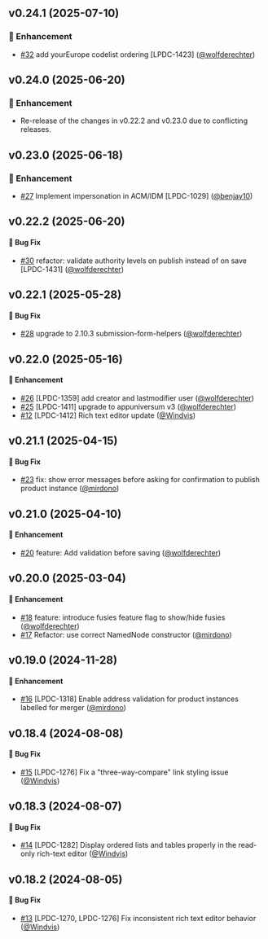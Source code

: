 ## v0.24.1 (2025-07-10)
### :rocket: Enhancement
* [#32](https://github.com/lblod/frontend-lpdc/pull/32) add yourEurope codelist ordering [LPDC-1423] ([@wolfderechter](https://github.com/wolfderechter))

## v0.24.0 (2025-06-20)
### :rocket: Enhancement
* Re-release of the changes in v0.22.2 and v0.23.0 due to conflicting releases.

## v0.23.0 (2025-06-18)
### :rocket: Enhancement
* [#27](https://github.com/lblod/frontend-lpdc/pull/27) Implement impersonation in ACM/IDM [LPDC-1029] ([@benjay10](https://github.com/benjay10))

## v0.22.2 (2025-06-20)
#### :bug: Bug Fix
* [#30](https://github.com/lblod/frontend-lpdc/pull/30) refactor: validate authority levels on publish instead of on save [LPDC-1431] ([@wolfderechter](https://github.com/wolfderechter))

## v0.22.1 (2025-05-28)
#### :bug: Bug Fix
* [#28](https://github.com/lblod/frontend-lpdc/pull/28) upgrade to 2.10.3 submission-form-helpers ([@wolfderechter](https://github.com/wolfderechter))

## v0.22.0 (2025-05-16)
#### :rocket: Enhancement
* [#26](https://github.com/lblod/frontend-lpdc/pull/26) [LPDC-1359] add creator and lastmodifier user ([@wolfderechter](https://github.com/wolfderechter))
* [#25](https://github.com/lblod/frontend-lpdc/pull/25) [LPDC-1411] upgrade to appuniversum v3 ([@wolfderechter](https://github.com/wolfderechter))
* [#12](https://github.com/lblod/frontend-lpdc/pull/12) [LPDC-1412] Rich text editor update ([@Windvis](https://github.com/Windvis))

## v0.21.1 (2025-04-15)
#### :bug: Bug Fix
* [#23](https://github.com/lblod/frontend-lpdc/pull/23) fix: show error messages before asking for confirmation to publish product instance ([@mirdono](https://github.com/mirdono))

## v0.21.0 (2025-04-10)

#### :rocket: Enhancement
* [#20](https://github.com/lblod/frontend-lpdc/pull/20) feature: Add validation before saving ([@wolfderechter](https://github.com/wolfderechter))

## v0.20.0 (2025-03-04)

#### :rocket: Enhancement
* [#18](https://github.com/lblod/frontend-lpdc/pull/18) feature: introduce fusies feature flag to show/hide fusies ([@wolfderechter](https://github.com/wolfderechter))
* [#17](https://github.com/lblod/frontend-lpdc/pull/17) Refactor: use correct NamedNode constructor ([@mirdono](https://github.com/mirdono))

## v0.19.0 (2024-11-28)
#### :rocket: Enhancement
* [#16](https://github.com/lblod/frontend-lpdc/pull/16) [LPDC-1318] Enable address validation for product instances labelled for merger ([@mirdono](https://github.com/mirdono))

## v0.18.4 (2024-08-08)
#### :bug: Bug Fix
* [#15](https://github.com/lblod/frontend-lpdc/pull/15) [LPDC-1276] Fix a "three-way-compare" link styling issue ([@Windvis](https://github.com/Windvis))

## v0.18.3 (2024-08-07)
#### :bug: Bug Fix
* [#14](https://github.com/lblod/frontend-lpdc/pull/14) [LPDC-1282] Display ordered lists and tables properly in the read-only rich-text editor ([@Windvis](https://github.com/Windvis))

## v0.18.2 (2024-08-05)
#### :bug: Bug Fix
* [#13](https://github.com/lblod/frontend-lpdc/pull/13) [LPDC-1270, LPDC-1276] Fix inconsistent rich text editor behavior ([@Windvis](https://github.com/Windvis))
